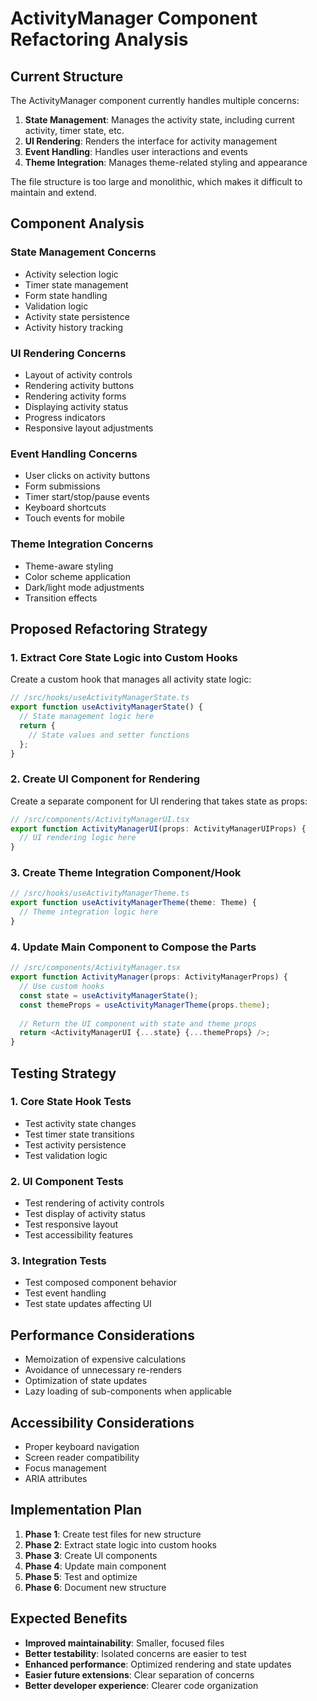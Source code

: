 # ActivityManager Component Refactoring Analysis

## Current Structure

The ActivityManager component currently handles multiple concerns:

1. **State Management**: Manages the activity state, including current activity, timer state, etc.
2. **UI Rendering**: Renders the interface for activity management
3. **Event Handling**: Handles user interactions and events
4. **Theme Integration**: Manages theme-related styling and appearance

The file structure is too large and monolithic, which makes it difficult to maintain and extend.

## Component Analysis

### State Management Concerns

- Activity selection logic
- Timer state management
- Form state handling
- Validation logic
- Activity state persistence
- Activity history tracking

### UI Rendering Concerns

- Layout of activity controls
- Rendering activity buttons
- Rendering activity forms
- Displaying activity status
- Progress indicators
- Responsive layout adjustments

### Event Handling Concerns

- User clicks on activity buttons
- Form submissions
- Timer start/stop/pause events
- Keyboard shortcuts
- Touch events for mobile

### Theme Integration Concerns

- Theme-aware styling
- Color scheme application
- Dark/light mode adjustments
- Transition effects

## Proposed Refactoring Strategy

### 1. Extract Core State Logic into Custom Hooks

Create a custom hook that manages all activity state logic:

```typescript
// /src/hooks/useActivityManagerState.ts
export function useActivityManagerState() {
  // State management logic here
  return {
    // State values and setter functions
  };
}
```

### 2. Create UI Component for Rendering

Create a separate component for UI rendering that takes state as props:

```typescript
// /src/components/ActivityManagerUI.tsx
export function ActivityManagerUI(props: ActivityManagerUIProps) {
  // UI rendering logic here
}
```

### 3. Create Theme Integration Component/Hook

```typescript
// /src/hooks/useActivityManagerTheme.ts
export function useActivityManagerTheme(theme: Theme) {
  // Theme integration logic here
}
```

### 4. Update Main Component to Compose the Parts

```typescript
// /src/components/ActivityManager.tsx
export function ActivityManager(props: ActivityManagerProps) {
  // Use custom hooks
  const state = useActivityManagerState();
  const themeProps = useActivityManagerTheme(props.theme);
  
  // Return the UI component with state and theme props
  return <ActivityManagerUI {...state} {...themeProps} />;
}
```

## Testing Strategy

### 1. Core State Hook Tests

- Test activity state changes
- Test timer state transitions
- Test activity persistence
- Test validation logic

### 2. UI Component Tests

- Test rendering of activity controls
- Test display of activity status
- Test responsive layout
- Test accessibility features

### 3. Integration Tests

- Test composed component behavior
- Test event handling
- Test state updates affecting UI

## Performance Considerations

- Memoization of expensive calculations
- Avoidance of unnecessary re-renders
- Optimization of state updates
- Lazy loading of sub-components when applicable

## Accessibility Considerations

- Proper keyboard navigation
- Screen reader compatibility
- Focus management
- ARIA attributes

## Implementation Plan

1. **Phase 1**: Create test files for new structure
2. **Phase 2**: Extract state logic into custom hooks
3. **Phase 3**: Create UI components
4. **Phase 4**: Update main component
5. **Phase 5**: Test and optimize
6. **Phase 6**: Document new structure

## Expected Benefits

- **Improved maintainability**: Smaller, focused files
- **Better testability**: Isolated concerns are easier to test
- **Enhanced performance**: Optimized rendering and state updates
- **Easier future extensions**: Clear separation of concerns
- **Better developer experience**: Clearer code organization
